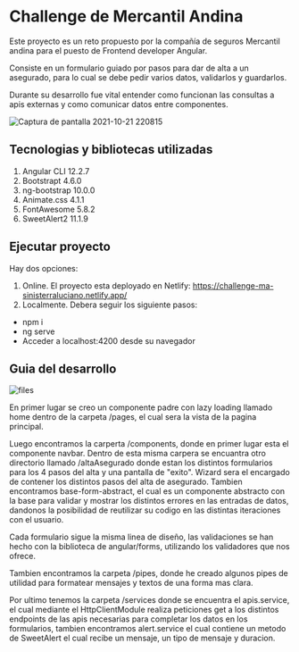 # Challenge de Mercantil Andina

Este proyecto es un reto propuesto por la compañía de seguros Mercantil andina para el puesto de Frontend developer Angular.

Consiste en un formulario guiado por pasos para dar de alta a un asegurado, para lo cual se debe pedir varios datos, validarlos y guardarlos.

Durante su desarrollo fue vital entender como funcionan las consultas a apis externas y como comunicar datos entre componentes.

![Captura de pantalla 2021-10-21 220815](https://user-images.githubusercontent.com/44885834/138377266-e1d46109-07fd-4daa-b43c-f6089a4fc899.jpg)



## Tecnologias y bibliotecas utilizadas

1. Angular CLI 12.2.7
2. Bootstrapt 4.6.0
3. ng-bootstrap 10.0.0
4. Animate.css 4.1.1
5. FontAwesome 5.8.2
6. SweetAlert2 11.1.9


## Ejecutar proyecto

Hay dos opciones:
1. Online. El proyecto esta deployado en Netlify: https://challenge-ma-sinisterraluciano.netlify.app/
2. Localmente. Debera seguir los siguiente pasos:
  - npm i
  - ng serve
  - Acceder a localhost:4200 desde su navegador

## Guia del desarrollo
![files](https://user-images.githubusercontent.com/44885834/138575741-d5084a64-0f3a-4ec0-b9a8-4a10b6869898.jpg)

En primer lugar se creo un componente padre con lazy loading llamado home dentro de la carpeta /pages, el cual sera la vista de la pagina principal.

Luego encontramos la carperta /components, donde en primer lugar esta el componente navbar.
Dentro de esta misma carpera se encuantra otro directorio llamado /altaAsegurado donde estan los distintos formularios para los 4 pasos del alta y una pantalla de "exito".
Wizard sera el encargado de contener los distintos pasos del alta de asegurado.
Tambien encontramos base-form-abstract, el cual es un componente abstracto con la base para validar y mostrar los distintos errores en las entradas de datos, dandonos la posibilidad de reutilizar su codigo en las distintas iteraciones con el usuario.

Cada formulario sigue la misma linea de diseño, las validaciones se han hecho con la biblioteca de angular/forms, utilizando los validadores que nos ofrece.

Tambien encontramos la carpeta /pipes, donde he creado algunos pipes de utilidad para formatear mensajes y textos de una forma mas clara.

Por ultimo tenemos la carpeta /services donde se encuentra el apis.service, el cual mediante el HttpClientModule realiza peticiones get a los distintos endpoints de las apis necesarias para completar los datos en los formularios, tambien encontramos alert.service el cual contiene un metodo de SweetAlert el cual recibe un mensaje, un tipo de mensaje y duracion.


